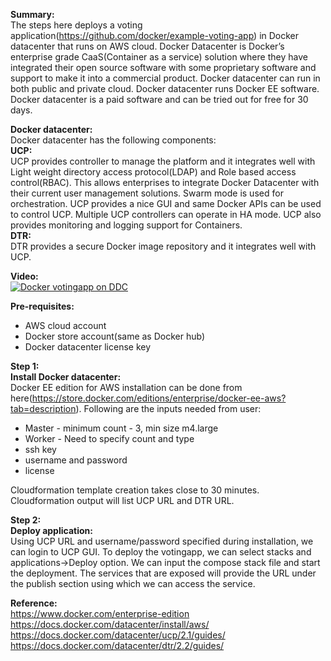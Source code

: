 **Summary:**  
The steps here deploys a voting application(https://github.com/docker/example-voting-app) in Docker datacenter that runs on AWS cloud. Docker Datacenter is Docker’s enterprise grade CaaS(Container as a service) solution where they have integrated their open source software with some proprietary software and support to make it into a commercial product. Docker datacenter can run in both public and private cloud. Docker datacenter runs Docker EE software. Docker datacenter is a paid software and can be tried out for free for 30 days.

**Docker datacenter:**  
Docker datacenter has the following components:  
**UCP:**  
UCP provides controller to manage the platform and it integrates well with Light weight directory access protocol(LDAP) and Role based access control(RBAC). This allows enterprises to integrate Docker Datacenter with their current user management solutions. Swarm mode is used for orchestration. UCP provides a nice GUI and same Docker APIs can be used to control UCP. Multiple UCP controllers can operate in HA mode. UCP also provides monitoring and logging support for Containers.  
**DTR:**  
DTR provides a secure Docker image repository and it integrates well with UCP.

**Video:**  
[![Docker votingapp on DDC](https://github.com/smakam/dockerdeploy/blob/master/images/dockerddc.jpg)](https://www.youtube.com/edit?o=U&video_id=kA9mFndfLIA")

**Pre-requisites:**  

 - AWS cloud account
 - Docker store account(same as Docker hub)
 - Docker datacenter license key

**Step 1:**  
**Install Docker datacenter:**  
Docker EE edition for AWS installation can be done from here(https://store.docker.com/editions/enterprise/docker-ee-aws?tab=description). 
Following are the inputs needed from user:

 - Master - minimum count - 3, min size m4.large
 - Worker - Need to specify count and type
 - ssh key
 - username and password
 - license

Cloudformation template creation takes close to 30 minutes.  Cloudformation output will list UCP URL and DTR URL.

**Step 2:**  
**Deploy application:**  
Using UCP URL and username/password specified during installation, we can login to UCP GUI. 
To deploy the votingapp, we can select stacks and applications->Deploy option. We can input the compose stack file and start the deployment. The services that are exposed will provide the URL under the publish section using which we can access the service. 

**Reference:**  
https://www.docker.com/enterprise-edition  
https://docs.docker.com/datacenter/install/aws/  
https://docs.docker.com/datacenter/ucp/2.1/guides/  
https://docs.docker.com/datacenter/dtr/2.2/guides/  

